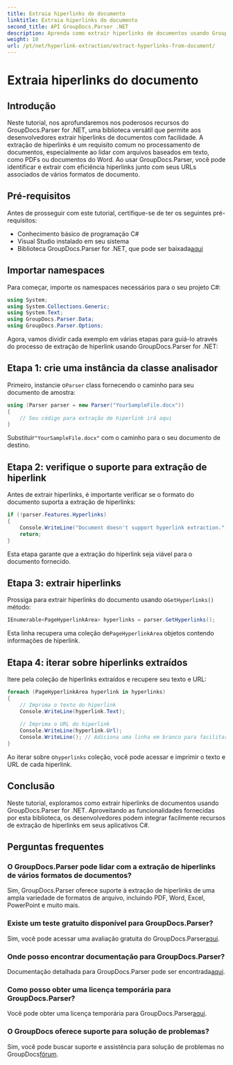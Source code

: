 ```yaml
---
title: Extraia hiperlinks do documento
linktitle: Extraia hiperlinks do documento
second_title: API GroupDocs.Parser .NET
description: Aprenda como extrair hiperlinks de documentos usando GroupDocs.Parser for .NET. Aprimore seus aplicativos C# com este guia simples.
weight: 10
url: /pt/net/hyperlink-extraction/extract-hyperlinks-from-document/
---
```


# Extraia hiperlinks do documento

## Introdução
Neste tutorial, nos aprofundaremos nos poderosos recursos do GroupDocs.Parser for .NET, uma biblioteca versátil que permite aos desenvolvedores extrair hiperlinks de documentos com facilidade. A extração de hiperlinks é um requisito comum no processamento de documentos, especialmente ao lidar com arquivos baseados em texto, como PDFs ou documentos do Word. Ao usar GroupDocs.Parser, você pode identificar e extrair com eficiência hiperlinks junto com seus URLs associados de vários formatos de documento.
## Pré-requisitos
Antes de prosseguir com este tutorial, certifique-se de ter os seguintes pré-requisitos:
- Conhecimento básico de programação C#
- Visual Studio instalado em seu sistema
-  Biblioteca GroupDocs.Parser for .NET, que pode ser baixada[aqui](https://releases.groupdocs.com/parser/net/)
## Importar namespaces
Para começar, importe os namespaces necessários para o seu projeto C#:
```csharp
using System;
using System.Collections.Generic;
using System.Text;
using GroupDocs.Parser.Data;
using GroupDocs.Parser.Options;
```

Agora, vamos dividir cada exemplo em várias etapas para guiá-lo através do processo de extração de hiperlink usando GroupDocs.Parser for .NET:
## Etapa 1: crie uma instância da classe analisador
 Primeiro, instancie o`Parser` class fornecendo o caminho para seu documento de amostra:
```csharp
using (Parser parser = new Parser("YourSampleFile.docx"))
{
    // Seu código para extração de hiperlink irá aqui
}
```
 Substituir`"YourSampleFile.docx"` com o caminho para o seu documento de destino.
## Etapa 2: verifique o suporte para extração de hiperlink
Antes de extrair hiperlinks, é importante verificar se o formato do documento suporta a extração de hiperlinks:
```csharp
if (!parser.Features.Hyperlinks)
{
    Console.WriteLine("Document doesn't support hyperlink extraction.");
    return;
}
```
Esta etapa garante que a extração do hiperlink seja viável para o documento fornecido.
## Etapa 3: extrair hiperlinks
 Prossiga para extrair hiperlinks do documento usando o`GetHyperlinks()` método:
```csharp
IEnumerable<PageHyperlinkArea> hyperlinks = parser.GetHyperlinks();
```
 Esta linha recupera uma coleção de`PageHyperlinkArea` objetos contendo informações de hiperlink.
## Etapa 4: iterar sobre hiperlinks extraídos
Itere pela coleção de hiperlinks extraídos e recupere seu texto e URL:
```csharp
foreach (PageHyperlinkArea hyperlink in hyperlinks)
{
    // Imprima o texto do hiperlink
    Console.WriteLine(hyperlink.Text);
    
    // Imprima o URL do hiperlink
    Console.WriteLine(hyperlink.Url);
    Console.WriteLine(); // Adiciona uma linha em branco para facilitar a leitura
}
```
Ao iterar sobre o`hyperlinks` coleção, você pode acessar e imprimir o texto e URL de cada hiperlink.
## Conclusão
Neste tutorial, exploramos como extrair hiperlinks de documentos usando GroupDocs.Parser for .NET. Aproveitando as funcionalidades fornecidas por esta biblioteca, os desenvolvedores podem integrar facilmente recursos de extração de hiperlinks em seus aplicativos C#.

## Perguntas frequentes
### O GroupDocs.Parser pode lidar com a extração de hiperlinks de vários formatos de documentos?
Sim, GroupDocs.Parser oferece suporte à extração de hiperlinks de uma ampla variedade de formatos de arquivo, incluindo PDF, Word, Excel, PowerPoint e muito mais.
### Existe um teste gratuito disponível para GroupDocs.Parser?
 Sim, você pode acessar uma avaliação gratuita do GroupDocs.Parser[aqui](https://releases.groupdocs.com/).
### Onde posso encontrar documentação para GroupDocs.Parser?
 Documentação detalhada para GroupDocs.Parser pode ser encontrada[aqui](https://tutorials.groupdocs.com/parser/net/).
### Como posso obter uma licença temporária para GroupDocs.Parser?
 Você pode obter uma licença temporária para GroupDocs.Parser[aqui](https://purchase.groupdocs.com/temporary-license/).
### O GroupDocs oferece suporte para solução de problemas?
 Sim, você pode buscar suporte e assistência para solução de problemas no GroupDocs[fórum](https://forum.groupdocs.com/c/parser/17).